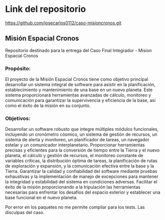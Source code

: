 # Link del repositorio
https://github.com/josecarlos0112/caso-misioncronos.git

## Misión Espacial Cronos
Repositorio destinado para la entrega del Caso Final Integrador - Mision Espacial Cronos
### Propósito:
El proyecto de la Misión Espacial Cronos tiene como objetivo principal desarrollar un sistema integral de software para asistir en la planificación, establecimiento y mantenimiento de una base en un nuevo planeta. Este sistema proporcionará herramientas avanzadas de cálculo, monitoreo y comunicación para garantizar la supervivencia y eficiencia de la base, así como el éxito de la misión en su conjunto.

### Objetivos:
Desarrollar un software robusto que integre múltiples módulos funcionales, incluyendo un cronómetro cósmico, un sistema de gestión de recursos, un sistema de alerta y monitoreo, un planificador de tareas, un navegador estelar y un comunicador interplanetario.
Proporcionar herramientas precisas y eficientes para la conversión de tiempo entre la Tierra y el nuevo planeta, el cálculo y gestión de recursos, el monitoreo constante de variables críticas, la distribución óptima de tareas, la planificación de rutas de exploración y expansión, y la comunicación efectiva entre la base y la Tierra.
Garantizar la calidad y confiabilidad del software mediante pruebas exhaustivas y la implementación de manejo de excepciones para mantener la integridad y estabilidad del sistema en condiciones adversas.
Facilitar el éxito de la misión proporcionando a la tripulación las herramientas necesarias para enfrentar los desafíos del espacio exterior y establecer una base funcional en el nuevo planeta.


Por error en los paquetes no me permite compilar para los tests. Las disculpas del caso.
